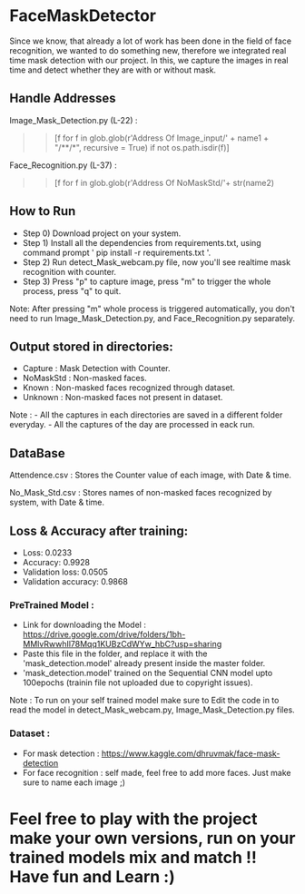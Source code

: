 # FaceMaskDetector 
Since we know, that already a lot of work has been done in the field of face recognition, we wanted to do something new, therefore we integrated real time mask detection with our project.
In this, we capture the images in real time and detect whether they are with or without mask.

## Handle Addresses
Image_Mask_Detection.py (L-22) : 
>>[f for f in glob.glob(r'Address Of Image_input/' + name1 + "/**/*", recursive = True) if not os.path.isdir(f)]

Face_Recognition.py (L-37) :
>>[f for f in glob.glob(r'Address Of NoMaskStd/'+ str(name2)

## How to Run
- Step 0) Download project on your system.
- Step 1) Install all the dependencies from requirements.txt, using command prompt ' pip install -r requirements.txt '.
- Step 2) Run detect_Mask_webcam.py file, now you'll see realtime mask recognition with counter.
- Step 3) Press "p" to capture image, press "m" to trigger the whole process, press "q" to quit.

Note: After pressing "m" whole process is triggered automatically, you don't need to run Image_Mask_Detection.py, and Face_Recognition.py separately.

## Output stored in directories:
- Capture : Mask Detection with Counter.
- NoMaskStd : Non-masked faces.
- Known : Non-masked faces recognized through dataset.
- Unknown : Non-masked faces not present in dataset.


Note : - All the captures in each directories are saved in a different folder everyday.
       - All the captures of the day are processed in eack run.

## DataBase 
Attendence.csv : Stores the Counter value of each image, with Date & time.

No_Mask_Std.csv : Stores names of non-masked faces recognized by system, with Date & time.

## Loss & Accuracy after training:
- Loss: 0.0233 
- Accuracy: 0.9928 
- Validation loss: 0.0505
- Validation accuracy: 0.9868

### PreTrained Model : 
- Link for downloading the Model : https://drive.google.com/drive/folders/1bh-MMlvRwwhIl78Mqq1KUBzCdWYw_hbC?usp=sharing
- Paste this file in the folder, and replace it with the 'mask_detection.model' already present inside the master folder.
- 'mask_detection.model' trained on the Sequential CNN model upto 100epochs (trainin file not uploaded due to copyright issues).

Note : To run on your self trained model make sure to Edit the code in to read the model in  detect_Mask_webcam.py, Image_Mask_Detection.py files.

### Dataset :
- For mask detection : https://www.kaggle.com/dhruvmak/face-mask-detection
- For face recognition : self made, feel free to add more faces. Just make sure to name each image ;)  


# Feel free to play with the project make your own versions, run on your trained models mix and match !! Have fun and Learn :)





